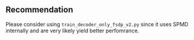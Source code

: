 ## Recommendation
Please consider using `train_decoder_only_fsdp_v2.py` since it uses SPMD internally and are very likely yield better perfomrance.
